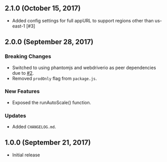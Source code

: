 ## 2.1.0 (October 15, 2017)
* Added config settings for full appURL to support regions other than us-east-1 [#3]

## 2.0.0 (September 28, 2017)

### Breaking Changes
* Switched to using phantomjs and webdriverio as peer dependencies due to [#2](https://github.com/jehartzog/galaxy-autoscale/issues/2).
* Removed `prodOnly` flag from `package.js`.

### New Features
* Exposed the runAutoScale() function.

### Updates
* Added `CHANGELOG.md`.

## 1.0.0 (September 21, 2017)

* Initial release